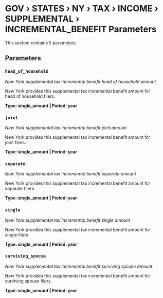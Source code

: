 # GOV › STATES › NY › TAX › INCOME › SUPPLEMENTAL › INCREMENTAL_BENEFIT Parameters

This section contains 5 parameters.

## Parameters

### `head_of_household`
*New York supplemental tax incremental benefit head of household amount*

New York provides this supplemental tax incremental benefit amount for head of household filers.

**Type: single_amount | Period: year**


### `joint`
*New York supplemental tax incremental benefit joint amount*

New York provides this supplemental tax incremental benefit amount for joint filers.

**Type: single_amount | Period: year**


### `separate`
*New York supplemental tax incremental benefit separate amount*

New York provides this supplemental tax incremental benefit amount for separate filers.

**Type: single_amount | Period: year**


### `single`
*New York supplemental tax incremental benefit single amount*

New York provides this supplemental tax incremental benefit amount for single filers.

**Type: single_amount | Period: year**


### `surviving_spouse`
*New York supplemental tax incremental benefit surviving spouse amount*

New York provides this supplemental tax incremental benefit amount for surviving spouse filers.

**Type: single_amount | Period: year**

